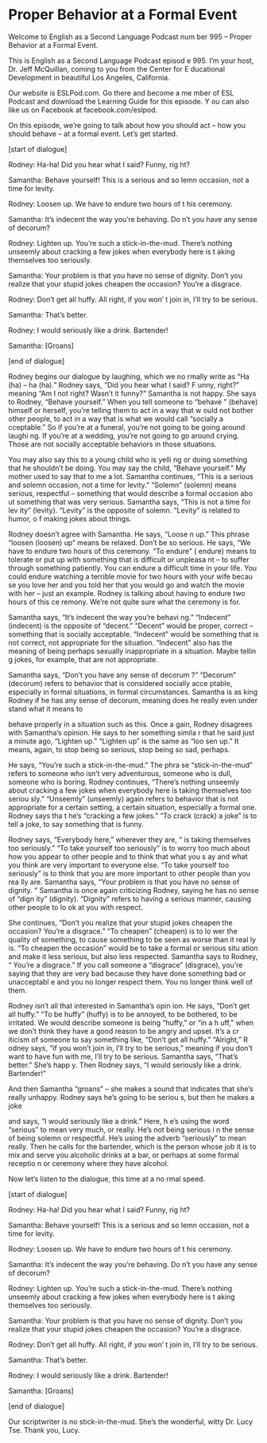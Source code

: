 # Proper Behavior at a Formal Event

Welcome to English as a Second Language Podcast num ber 995 – Proper Behavior at a Formal Event.

This is English as a Second Language Podcast episod e 995. I’m your host, Dr. Jeff McQuillan, coming to you from the Center for E ducational Development in beautiful Los Angeles, California.

Our website is ESLPod.com. Go there and become a me mber of ESL Podcast and download the Learning Guide for this episode. Y ou can also like us on Facebook at facebook.com/eslpod.

On this episode, we’re going to talk about how you should act – how you should behave – at a formal event. Let’s get started.

[start of dialogue]

Rodney: Ha-ha! Did you hear what I said? Funny, rig ht?

Samantha: Behave yourself! This is a serious and so lemn occasion, not a time for levity.

Rodney: Loosen up. We have to endure two hours of t his ceremony.

Samantha: It’s indecent the way you’re behaving. Do n’t you have any sense of decorum?

Rodney: Lighten up. You’re such a stick-in-the-mud.  There’s nothing unseemly about cracking a few jokes when everybody here is t aking themselves too seriously.

Samantha: Your problem is that you have no sense of  dignity. Don’t you realize that your stupid jokes cheapen the occasion? You’re  a disgrace.

Rodney: Don’t get all huffy. All right, if you won’ t join in, I’ll try to be serious.

Samantha: That’s better.

Rodney: I would seriously like a drink. Bartender!

Samantha: [Groans]

 [end of dialogue]

Rodney begins our dialogue by laughing, which we no rmally write as “Ha (ha) – ha (ha).” Rodney says, “Did you hear what I said? F unny, right?” meaning “Am I not right? Wasn’t it funny?” Samantha is not happy.  She says to Rodney, “Behave yourself.” When you tell someone to “behave ” (behave) himself or herself, you’re telling them to act in a way that w ould not bother other people, to act in a way that is what we would call “socially a cceptable.” So if you’re at a funeral, you’re not going to be going around laughi ng. If you’re at a wedding, you’re not going to go around crying. Those are not  socially acceptable behaviors in those situations.

You may also say this to a young child who is yelli ng or doing something that he shouldn’t be doing. You may say the child, “Behave yourself.” My mother used to say that to me a lot. Samantha continues, “This is a serious and solemn occasion, not a time for levity.” “Solemn” (solemn)  means serious, respectful – something that would describe a formal occasion abo ut something that was very serious. Samantha says, “This is not a time for lev ity” (levity). “Levity” is the opposite of solemn. “Levity” is related to humor, o f making jokes about things.

Rodney doesn’t agree with Samantha. He says, “Loose n up.” This phrase “loosen (loosen) up” means be relaxed. Don’t be so serious. He says, “We have to endure two hours of this ceremony. “To endure” ( endure) means to tolerate or put up with something that is difficult or unpleasa nt – to suffer through something patiently. You can endure a difficult time in your life. You could endure watching a terrible movie for two hours with your wife becau se you love her and you told her that you would go and watch the movie with her – just an example. Rodney is talking about having to endure two hours of this ce remony. We’re not quite sure what the ceremony is for.

Samantha says, “It’s indecent the way you’re behavi ng.” “Indecent” (indecent) is the opposite of “decent.” “Decent” would be proper,  correct – something that is socially acceptable. “Indecent” would be something that is not correct, not appropriate for the situation. “Indecent” also has the meaning of being perhaps sexually inappropriate in a situation. Maybe tellin g jokes, for example, that are not appropriate.

Samantha says, “Don’t you have any sense of decorum ?” “Decorum” (decorum) refers to behavior that is considered socially acce ptable, especially in formal situations, in formal circumstances. Samantha is as king Rodney if he has any sense of decorum, meaning does he really even under stand what it means to

behave properly in a situation such as this. Once a gain, Rodney disagrees with Samantha’s opinion. He says to her something simila r that he said just a minute ago, “Lighten up.” “Lighten up” is the same as “loo sen up.” It means, again, to stop being so serious, stop being so sad, perhaps.

He says, “You’re such a stick-in-the-mud.” The phra se “stick-in-the-mud” refers to someone who isn’t very adventurous, someone who is dull, someone who is boring. Rodney continues, “There’s nothing unseemly  about cracking a few jokes when everybody here is taking themselves too seriou sly.” “Unseemly” (unseemly) again refers to behavior that is not appropriate for a certain setting, a certain situation, especially a formal one. Rodney says tha t he’s “cracking a few jokes.” “To crack (crack) a joke” is to tell a joke, to say  something that is funny.

Rodney says, “Everybody here,” wherever they are, “ is taking themselves too seriously.” “To take yourself too seriously” is to worry too much about how you appear to other people and to think that what you s ay and what you think are very important to everyone else. “To take yourself too seriously” is to think that you are more important to other people than you rea lly are. Samantha says, “Your problem is that you have no sense of dignity. ” Samantha is once again criticizing Rodney, saying he has no sense of “dign ity” (dignity). “Dignity” refers to having a serious manner, causing other people to lo ok at you with respect.

She continues, “Don’t you realize that your stupid jokes cheapen the occasion? You’re a disgrace.” “To cheapen” (cheapen) is to lo wer the quality of something, to cause something to be seen as worse than it real ly is. “To cheapen the occasion” would be to take a formal or serious situ ation and make it less serious, but also less respected. Samantha says to Rodney, “ You’re a disgrace.” If you call someone a “disgrace” (disgrace), you’re saying  that they are very bad because they have done something bad or unacceptabl e and you no longer respect them. You no longer think well of them.

Rodney isn’t all that interested in Samantha’s opin ion. He says, “Don’t get all huffy.” “To be huffy” (huffy) is to be annoyed, to be bothered, to be irritated. We would describe someone is being “huffy,” or “in a h uff,” when we don’t think they have a good reason to be angry and upset. It’s a cr iticism of someone to say something like, “Don’t get all huffy.” “Alright,” R odney says, “if you won’t join in, I’ll try to be serious,” meaning if you don’t want to have fun with me, I’ll try to be serious. Samantha says, “That’s better.” She’s happ y. Then Rodney says, “I would seriously like a drink. Bartender!”

And then Samantha “groans” – she makes a sound that  indicates that she’s really unhappy. Rodney says he’s going to be seriou s, but then he makes a joke

and says, “I would seriously like a drink.” Here, h e’s using the word “serious” to mean very much, or really. He’s not being serious i n the sense of being solemn or respectful. He’s using the adverb “seriously” to  mean really. Then he calls for the bartender, which is the person whose job it is to mix and serve you alcoholic drinks at a bar, or perhaps at some formal receptio n or ceremony where they have alcohol.

Now let’s listen to the dialogue, this time at a no rmal speed.

[start of dialogue]

Rodney: Ha-ha! Did you hear what I said? Funny, rig ht?

Samantha: Behave yourself! This is a serious and so lemn occasion, not a time for levity.

Rodney: Loosen up. We have to endure two hours of t his ceremony.

Samantha: It’s indecent the way you’re behaving. Do n’t you have any sense of decorum?

Rodney: Lighten up. You’re such a stick-in-the-mud.  There’s nothing unseemly about cracking a few jokes when everybody here is t aking themselves too seriously.

Samantha: Your problem is that you have no sense of  dignity. Don’t you realize that your stupid jokes cheapen the occasion? You’re  a disgrace.

Rodney: Don’t get all huffy. All right, if you won’ t join in, I’ll try to be serious.

Samantha: That’s better.

Rodney: I would seriously like a drink. Bartender!

Samantha: [Groans]

[end of dialogue]

Our scriptwriter is no stick-in-the-mud. She’s the wonderful, witty Dr. Lucy Tse. Thank you, Lucy.



